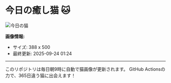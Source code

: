 # 今日の癒し猫 🐱

![今日の猫](https://cdn2.thecatapi.com/images/h0.jpg)

**画像情報:**
- サイズ: 388 x 500
- 最終更新: 2025-09-24 01:24

---

このリポジトリは毎日朝9時に自動で猫画像が更新されます。
GitHub Actionsの力で、365日違う猫に出会えます！
